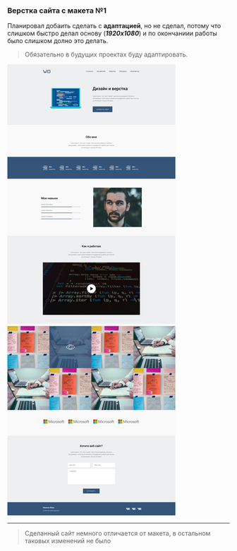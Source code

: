 ### Верстка сайта с макета №1
Планировал добаить сделать с __адаптацией__, но не сделал, потому что слишком быстро делал основу (__*1920x1080*__) и по окончаниии работы было слишком долно это делать.
>Обязательно в будущих проектах буду адаптировать.

![Пример_сайта](frame_port_1.jpg)
___
> Сделанный сайт немного отличается от макета, в остальном таковых изменений не было
